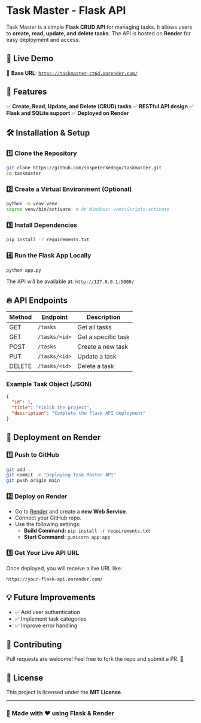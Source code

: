 # Task Master - Flask API

Task Master is a simple **Flask CRUD API** for managing tasks. It allows users to **create, read, update, and delete tasks**. The API is hosted on **Render** for easy deployment and access.

## 🚀 Live Demo
🔗 **Base URL:** [`https://taskmaster-ct6d.onrender.com/`](https://taskmaster-ct6d.onrender.com/)

## 📌 Features
✅ **Create, Read, Update, and Delete (CRUD) tasks**
✅ **RESTful API design**
✅ **Flask and SQLite support**
✅ **Deployed on Render**

## 🛠️ Installation & Setup

### 1️⃣ Clone the Repository
```sh
git clone https://github.com/sospeterkedogo/taskmaster.git
cd taskmaster
```

### 2️⃣ Create a Virtual Environment (Optional)
```sh
python -m venv venv
source venv/bin/activate  # On Windows: venv\Scripts\activate
```

### 3️⃣ Install Dependencies
```sh
pip install -r requirements.txt
```

### 4️⃣ Run the Flask App Locally
```sh
python app.py
```
The API will be available at: `http://127.0.0.1:5000/`

## 🔥 API Endpoints

| Method | Endpoint         | Description          |
|--------|----------------|----------------------|
| GET    | `/tasks`        | Get all tasks       |
| GET    | `/tasks/<id>`  | Get a specific task |
| POST   | `/tasks`        | Create a new task   |
| PUT    | `/tasks/<id>`  | Update a task       |
| DELETE | `/tasks/<id>`  | Delete a task       |

### Example Task Object (JSON)
```json
{
  "id": 1,
  "title": "Finish the project",
  "description": "Complete the Flask API deployment"
}
```

## 🚀 Deployment on Render
### 1️⃣ Push to GitHub
```sh
git add .
git commit -m "Deploying Task Master API"
git push origin main
```

### 2️⃣ Deploy on Render
- Go to [Render](https://dashboard.render.com/) and create a **new Web Service**.
- Connect your GitHub repo.
- Use the following settings:
  - **Build Command:** `pip install -r requirements.txt`
  - **Start Command:** `gunicorn app:app`

### 3️⃣ Get Your Live API URL
Once deployed, you will receive a live URL like:
```
https://your-flask-api.onrender.com/
```

## 💡 Future Improvements
- ✅ Add user authentication
- ✅ Implement task categories
- ✅ Improve error handling

## 🤝 Contributing
Pull requests are welcome! Feel free to fork the repo and submit a PR. 🎉

## 📜 License
This project is licensed under the **MIT License**.

---
### 🎯 Made with ❤️ using Flask & Render


